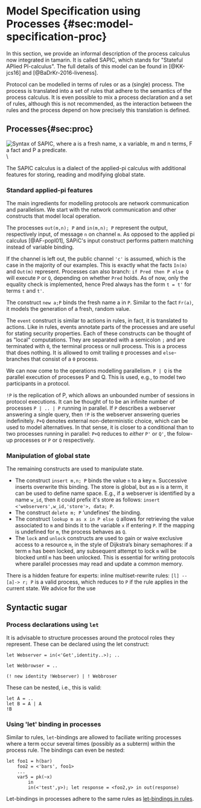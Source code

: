
Model Specification using Processes {#sec:model-specification-proc} 
===================

In this section, we provide an informal description of the process calculus now
integrated in tamarin. It is called SAPIC, which stands for "Stateful APlied
PI-calculus".
The full details of this model can be found
in [@KK-jcs16] and [@BaDrKr-2016-liveness].


Protocol can be modelled in terms of rules or as a (single) process. The
process is translated into a set of rules that adhere to the semantics of the
process calculus.  It is even possible to mix a process declaration and a set
of rules, although this is not recommended, as the interaction between the
rules and the process depend on how precisely this translation is defined.

Processes{#sec:proc}
-----

![Syntax of SAPIC, where a is a fresh name, x a variable, m and n terms,
F a fact and P a predicate.](../images/sapic-overview.png)\

The SAPIC calculus is a dialect of the applied-pi calculus with additional
features for storing, reading and modifying global state. 

### Standard applied-pi features

The main ingredients for modelling protocols are network communication and
parallelism. We start with the network communication and other constructs that
model local operation. 

The processes `out(m,n); P` and `in(m,n); P` represent the output, respectively
input, of message `n` on channel `m`. As opposed to the applied pi calculus
[@AF-popl01], SAPiC's input construct performs pattern matching instead of
variable binding. 

<!--
TODO example here
--> 

If the channel is left out, the public channel `'c'` is assumed, which is the
case in the majority of our examples. This is exactly what the facts `In(m)` and
`Out(m)` represent. Processes can also branch: 
`if Pred then P else Q` will execute `P` or `Q`, depending on whether `Pred` holds.
As of now, only the equality check is implemented, hence Pred always has the
form `t = t'` for terms `t` and `t'`.

The construct `new a;P` binds the fresh name a in `P`. Similar to the fact
`Fr(a)`, it models the generation of a fresh, random value.

The `event` construct is similar to actions in rules, in fact, it is translated
to actions. Like in rules, events  annotate parts of the processes and are
useful for stating security properties. Each of these constructs can be thought
of as "local" computations. They are separated with a semicolon `;` and are terminated with
`0`,  the terminal process or null process. This is a process that does nothing.
It is allowed to omit trailing `0` processes and `else`-branches that consist of a `0` process. 

We can now come to the operations modelling parallelism. 
`P | Q` is the parallel execution of processes
P and Q. This is used, e.g., to model two participants in a protocol.

`!P` is the replication of P, which allows an unbounded number of sessions in
protocol executions. It can be thought of to be an infinite number of processes
`P | .. | P` running in parallel. If `P` describes a webserver answering
a single query, then `!P` is the webserver answering queries indefinitely. 
`P+Q` denotes external non-deterministic choice, which can be used to model
alternatives. In that sense, it is closer to a conditional than to two
processes running in parallel: `P+Q` reduces to 
*either* `P'` or `Q'`, the folow-up processes or `P` or `Q` respectively.


### Manipulation of global state

The remaining constructs are used to manipulate state. 

- The construct `insert m,n; P` binds the value `n` to a key `m`. Successive
  inserts overwrite this binding. The store is global, but as `m` is a term, it
  can be used to define name space. E.g., if a webserver is identified by
  a name `w_id`, then it could prefix it's store as follows:
  `insert <'webservers',w_id,'store'>, data; P`. 
- The construct `delete m; P` ‘undefines’ the binding.
- The construct `lookup m as x in P else Q` allows for retrieving the value associated to `m` and binds it to the variable `x` if entering `P`. If the mapping is undefined for `m`, the process behaves as `Q`. 
- The `lock` and `unlock` constructs are used to gain or waive exclusive access
  to a resource `m`, in the style of Dijkstra’s binary semaphores: if a term
  `m` has been locked, any subsequent attempt to lock `m` will be blocked until
  `m` has been unlocked. This is essential for writing protocols where parallel
  processes may read and update a common memory.

There is a hidden feature for experts: inline multiset-rewrite rules:  `[l]
--[a]-> r; P` is a valid process, which reduces to `P` if the rule applies in
the current state. We advice for the use 

## Syntactic sugar

### Process declarations using `let`

It is advisable to structure processes around the protocol roles they
represent. These can be declared using the let construct:

```
let Webserver = in(<'Get',identity..>); ..

let Webbrowser = ..

(! new identity !Webserver) | ! Webbroser
```

These can be nested, i.e., this is valid:

```
let A = ..
let B = A | A
!B
```

### Using 'let' binding in processes

Similar to rules, `let`-bindings are allowed to faciliate writing processes
where a term occur several times (possibly as a subterm) within the process
rule. The bindings can even be nested:
```
let foo1 = h(bar)
    foo2 = <'bars', foo1>
    ...
    var5 = pk(~x)
		in
		in(<'test',y>); let response = <foo2,y> in out(response)
```
Let-bindings in processes adhere to the same rules as [let-bindings in
rules](#sec:let-rules).

